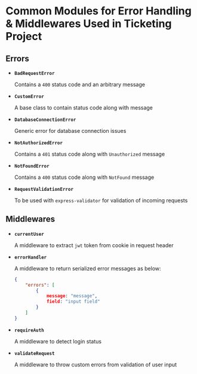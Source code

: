 # Common Modules for Error Handling & Middlewares Used in Ticketing Project

## Errors

- **`BadRequestError`**

	Contains a `400` status code and an arbitrary message

- **`CustomError`**

	A base class to contain status code along with message

- **`DatabaseConnectionError`**

	Generic error for database connection issues

- **`NotAuthorizedError`**

	Contains a `401` status code along with `Unauthorized` message

- **`NotFoundError`**

	Contains a `400` status code along with `NotFound` message

- **`RequestValidationError`**

	To be used with `express-validator` for validation of incoming requests

## Middlewares

- **`currentUser`**

	A middleware to extract `jwt` token from cookie in request header

- **`errorHandler`**

	A middleware to return serialized error messages as below:

	```json
	{
		"errors": [
			{
				message: "message", 
				field: "input field"
			}
		]
	}
	``` 

- **`requireAuth`**

	A middleware to detect login status

- **`validateRequest`**

	A middleware to throw custom errors from validation of user input